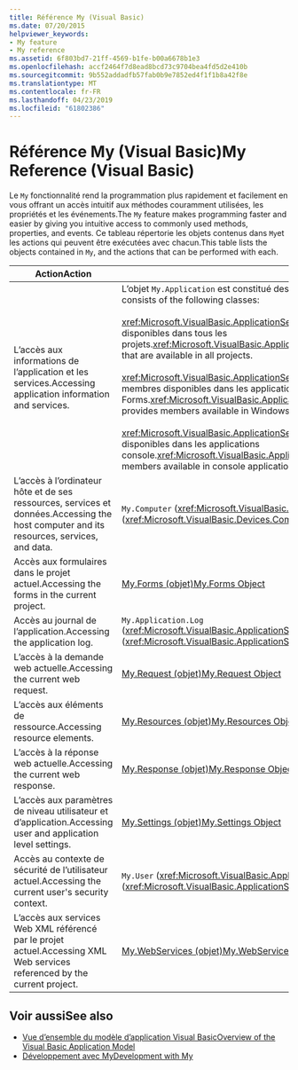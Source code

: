 ```yaml
---
title: Référence My (Visual Basic)
ms.date: 07/20/2015
helpviewer_keywords:
- My feature
- My reference
ms.assetid: 6f803bd7-21ff-4569-b1fe-b00a6678b1e3
ms.openlocfilehash: accf2464f7d8ead8bcd73c9704bea4fd5d2e410b
ms.sourcegitcommit: 9b552addadfb57fab0b9e7852ed4f1f1b8a42f8e
ms.translationtype: MT
ms.contentlocale: fr-FR
ms.lasthandoff: 04/23/2019
ms.locfileid: "61802386"
---
```

# <a name="my-reference-visual-basic"></a><span data-ttu-id="f6d1f-102">Référence My (Visual Basic)</span><span class="sxs-lookup"><span data-stu-id="f6d1f-102">My Reference (Visual Basic)</span></span>
<span data-ttu-id="f6d1f-103">Le `My` fonctionnalité rend la programmation plus rapidement et facilement en vous offrant un accès intuitif aux méthodes couramment utilisées, les propriétés et les événements.</span><span class="sxs-lookup"><span data-stu-id="f6d1f-103">The `My` feature makes programming faster and easier by giving you intuitive access to commonly used methods, properties, and events.</span></span> <span data-ttu-id="f6d1f-104">Ce tableau répertorie les objets contenus dans `My`et les actions qui peuvent être exécutées avec chacun.</span><span class="sxs-lookup"><span data-stu-id="f6d1f-104">This table lists the objects contained in `My`, and the actions that can be performed with each.</span></span>  
  
|<span data-ttu-id="f6d1f-105">**Action**</span><span class="sxs-lookup"><span data-stu-id="f6d1f-105">**Action**</span></span>|<span data-ttu-id="f6d1f-106">**Objet**</span><span class="sxs-lookup"><span data-stu-id="f6d1f-106">**Object**</span></span>|  
|----------------|----------------|  
|<span data-ttu-id="f6d1f-107">L’accès aux informations de l’application et les services.</span><span class="sxs-lookup"><span data-stu-id="f6d1f-107">Accessing application information and services.</span></span>|<span data-ttu-id="f6d1f-108">L’objet `My.Application` est constitué des classes suivantes :</span><span class="sxs-lookup"><span data-stu-id="f6d1f-108">The `My.Application` object consists of the following classes:</span></span><br /><br /> <span data-ttu-id="f6d1f-109"><xref:Microsoft.VisualBasic.ApplicationServices.ApplicationBase> fournit des membres qui sont disponibles dans tous les projets.</span><span class="sxs-lookup"><span data-stu-id="f6d1f-109"><xref:Microsoft.VisualBasic.ApplicationServices.ApplicationBase> provides members that are available in all projects.</span></span><br /><br /> <span data-ttu-id="f6d1f-110"><xref:Microsoft.VisualBasic.ApplicationServices.WindowsFormsApplicationBase> fournit des membres disponibles dans les applications Windows Forms.</span><span class="sxs-lookup"><span data-stu-id="f6d1f-110"><xref:Microsoft.VisualBasic.ApplicationServices.WindowsFormsApplicationBase> provides members available in Windows Forms applications.</span></span><br /><br /> <span data-ttu-id="f6d1f-111"><xref:Microsoft.VisualBasic.ApplicationServices.ConsoleApplicationBase> fournit des membres disponibles dans les applications console.</span><span class="sxs-lookup"><span data-stu-id="f6d1f-111"><xref:Microsoft.VisualBasic.ApplicationServices.ConsoleApplicationBase> provides members available in console applications.</span></span>|  
|<span data-ttu-id="f6d1f-112">L’accès à l’ordinateur hôte et de ses ressources, services et données.</span><span class="sxs-lookup"><span data-stu-id="f6d1f-112">Accessing the host computer and its resources, services, and data.</span></span>|<span data-ttu-id="f6d1f-113">`My.Computer` (<xref:Microsoft.VisualBasic.Devices.Computer>)</span><span class="sxs-lookup"><span data-stu-id="f6d1f-113">`My.Computer` (<xref:Microsoft.VisualBasic.Devices.Computer>)</span></span>|  
|<span data-ttu-id="f6d1f-114">Accès aux formulaires dans le projet actuel.</span><span class="sxs-lookup"><span data-stu-id="f6d1f-114">Accessing the forms in the current project.</span></span>|[<span data-ttu-id="f6d1f-115">My.Forms (objet)</span><span class="sxs-lookup"><span data-stu-id="f6d1f-115">My.Forms Object</span></span>](../../../visual-basic/language-reference/objects/my-forms-object.md)|  
|<span data-ttu-id="f6d1f-116">Accès au journal de l’application.</span><span class="sxs-lookup"><span data-stu-id="f6d1f-116">Accessing the application log.</span></span>|<span data-ttu-id="f6d1f-117">`My.Application.Log` (<xref:Microsoft.VisualBasic.ApplicationServices.ApplicationBase.Log%2A>)</span><span class="sxs-lookup"><span data-stu-id="f6d1f-117">`My.Application.Log` (<xref:Microsoft.VisualBasic.ApplicationServices.ApplicationBase.Log%2A>)</span></span>|  
|<span data-ttu-id="f6d1f-118">L’accès à la demande web actuelle.</span><span class="sxs-lookup"><span data-stu-id="f6d1f-118">Accessing the current web request.</span></span>|[<span data-ttu-id="f6d1f-119">My.Request (objet)</span><span class="sxs-lookup"><span data-stu-id="f6d1f-119">My.Request Object</span></span>](../../../visual-basic/language-reference/objects/my-request-object.md)|  
|<span data-ttu-id="f6d1f-120">L’accès aux éléments de ressource.</span><span class="sxs-lookup"><span data-stu-id="f6d1f-120">Accessing resource elements.</span></span>|[<span data-ttu-id="f6d1f-121">My.Resources (objet)</span><span class="sxs-lookup"><span data-stu-id="f6d1f-121">My.Resources Object</span></span>](../../../visual-basic/language-reference/objects/my-resources-object.md)|  
|<span data-ttu-id="f6d1f-122">L’accès à la réponse web actuelle.</span><span class="sxs-lookup"><span data-stu-id="f6d1f-122">Accessing the current web response.</span></span>|[<span data-ttu-id="f6d1f-123">My.Response (objet)</span><span class="sxs-lookup"><span data-stu-id="f6d1f-123">My.Response Object</span></span>](../../../visual-basic/language-reference/objects/my-response-object.md)|  
|<span data-ttu-id="f6d1f-124">L’accès aux paramètres de niveau utilisateur et d’application.</span><span class="sxs-lookup"><span data-stu-id="f6d1f-124">Accessing user and application level settings.</span></span>|[<span data-ttu-id="f6d1f-125">My.Settings (objet)</span><span class="sxs-lookup"><span data-stu-id="f6d1f-125">My.Settings Object</span></span>](../../../visual-basic/language-reference/objects/my-settings-object.md)|  
|<span data-ttu-id="f6d1f-126">Accès au contexte de sécurité de l’utilisateur actuel.</span><span class="sxs-lookup"><span data-stu-id="f6d1f-126">Accessing the current user's security context.</span></span>|<span data-ttu-id="f6d1f-127">`My.User` (<xref:Microsoft.VisualBasic.ApplicationServices.User>)</span><span class="sxs-lookup"><span data-stu-id="f6d1f-127">`My.User` (<xref:Microsoft.VisualBasic.ApplicationServices.User>)</span></span>|  
|<span data-ttu-id="f6d1f-128">L’accès aux services Web XML référencé par le projet actuel.</span><span class="sxs-lookup"><span data-stu-id="f6d1f-128">Accessing XML Web services referenced by the current project.</span></span>|[<span data-ttu-id="f6d1f-129">My.WebServices (objet)</span><span class="sxs-lookup"><span data-stu-id="f6d1f-129">My.WebServices Object</span></span>](../../../visual-basic/language-reference/objects/my-webservices-object.md)|  
  
## <a name="see-also"></a><span data-ttu-id="f6d1f-130">Voir aussi</span><span class="sxs-lookup"><span data-stu-id="f6d1f-130">See also</span></span>

- [<span data-ttu-id="f6d1f-131">Vue d’ensemble du modèle d’application Visual Basic</span><span class="sxs-lookup"><span data-stu-id="f6d1f-131">Overview of the Visual Basic Application Model</span></span>](../../../visual-basic/developing-apps/development-with-my/overview-of-the-visual-basic-application-model.md)
- [<span data-ttu-id="f6d1f-132">Développement avec My</span><span class="sxs-lookup"><span data-stu-id="f6d1f-132">Development with My</span></span>](../../../visual-basic/developing-apps/development-with-my/index.md)
